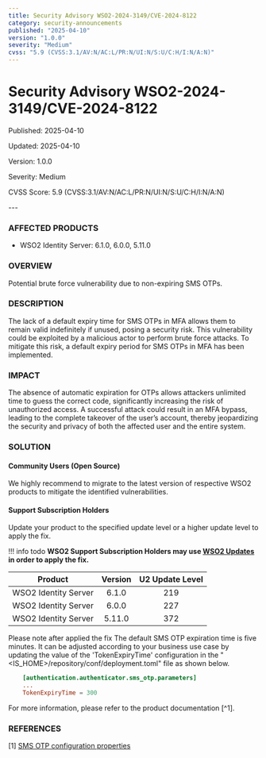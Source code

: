 ```yaml
---
title: Security Advisory WSO2-2024-3149/CVE-2024-8122
category: security-announcements
published: "2025-04-10" 
version: "1.0.0"
severity: "Medium"
cvss: "5.9 (CVSS:3.1/AV:N/AC:L/PR:N/UI:N/S:U/C:H/I:N/A:N)"
---
```


# Security Advisory WSO2-2024-3149/CVE-2024-8122

<p class="doc-info">Published: 2025-04-10</p> 
<p class="doc-info">Updated: 2025-04-10</p>
<p class="doc-info">Version: 1.0.0</p>
<p class="doc-info">Severity: Medium</p>
<p class="doc-info">CVSS Score: 5.9 (CVSS:3.1/AV:N/AC:L/PR:N/UI:N/S:U/C:H/I:N/A:N)</p>
---

### AFFECTED PRODUCTS
* WSO2 Identity Server: 6.1.0, 6.0.0, 5.11.0


### OVERVIEW
Potential brute force vulnerability due to non-expiring SMS OTPs.


### DESCRIPTION
The lack of a default expiry time for SMS OTPs in MFA allows them to remain valid indefinitely if unused, posing a security risk. This vulnerability could be exploited by a malicious actor to perform brute force attacks. To mitigate this risk, a default expiry period for SMS OTPs in MFA has been implemented.


### IMPACT
The absence of automatic expiration for OTPs allows attackers unlimited time to guess the correct code, significantly increasing the risk of unauthorized access. A successful attack could result in an MFA bypass, leading to the complete takeover of the user’s account, thereby jeopardizing the security and privacy of both the affected user and the entire system.


### SOLUTION

#### Community Users (Open Source)
We highly recommend to migrate to the latest version of respective WSO2 products to mitigate the identified vulnerabilities.


#### Support Subscription Holders

Update your product to the specified update level or a higher update level to apply the fix.

!!! info todo
    **WSO2 Support Subscription Holders may use [WSO2 Updates](https://wso2.com/updates/) in order to apply the fix.**

| Product              | Version | U2 Update Level |
| -------------------- | :-----: | :-------------: |
| WSO2 Identity Server |  6.1.0  |       219       |
| WSO2 Identity Server |  6.0.0  |       227       |
| WSO2 Identity Server | 5.11.0  |       372       |

Please note after applied the fix The default SMS OTP expiration time is five minutes. It can be adjusted according to your business use case by updating the value of the 'TokenExpiryTime' configuration in the "<IS_HOME>/repository/conf/deployment.toml" file as shown below. 

```toml
    [authentication.authenticator.sms_otp.parameters]
    ...
    TokenExpiryTime = 300
```

For more information, please refer to the product documentation [^1].

### REFERENCES
[1] [SMS OTP configuration properties](https://is.docs.wso2.com/en/5.11.0/learn/configuring-sms-otp/#sms-otp-configuration-properties)

